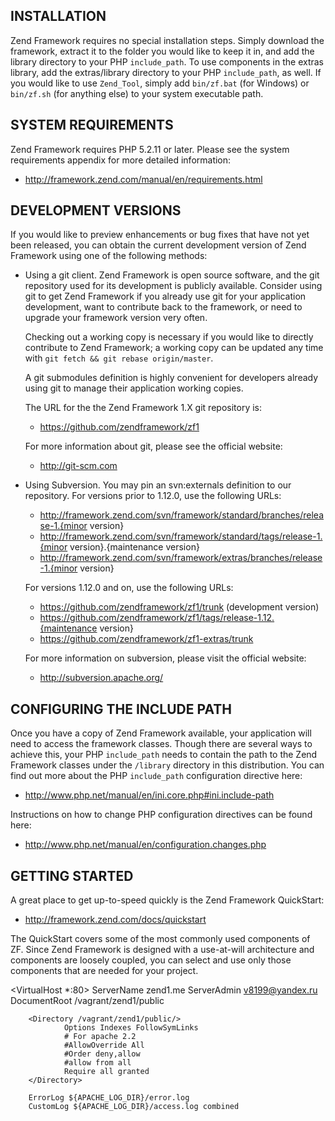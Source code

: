 INSTALLATION
------------

Zend Framework requires no special installation steps. Simply download the framework,
extract it to the folder you would like to keep it in, and add the library directory
to your PHP `include_path`. To use components in the extras library, add the extras/library
directory to your PHP `include_path`, as well.
If you would like to use `Zend_Tool`, simply add `bin/zf.bat` (for Windows) or
`bin/zf.sh` (for anything else) to your system executable path.

SYSTEM REQUIREMENTS
-------------------

Zend Framework requires PHP 5.2.11 or later. Please see the system requirements
appendix for more detailed information:

- http://framework.zend.com/manual/en/requirements.html

DEVELOPMENT VERSIONS
--------------------

If you would like to preview enhancements or bug fixes that have not yet been
released, you can obtain the current development version of Zend Framework using one
of the following methods:

* Using a git client. Zend Framework is open source software, and
  the git repository used for its development is publicly available. Consider
  using git to get Zend Framework if you already use git for your application
  development, want to contribute back to the framework, or need to upgrade your
  framework version very often.

  Checking out a working copy is necessary if you would like to directly contribute
  to Zend Framework; a working copy can be updated any time with `git fetch &&
  git rebase origin/master`.

  A git submodules definition is highly convenient for developers already using
  git to manage their application working copies.

  The URL for the the Zend Framework 1.X git repository is:

  - https://github.com/zendframework/zf1

  For more information about git, please see the official website:

  - http://git-scm.com

* Using Subversion. You may pin an svn:externals definition to our repository.
  For versions prior to 1.12.0, use the following URLs:

  - http://framework.zend.com/svn/framework/standard/branches/release-1.{minor version}
  - http://framework.zend.com/svn/framework/standard/tags/release-1.{minor version}.{maintenance version}
  - http://framework.zend.com/svn/framework/extras/branches/release-1.{minor version}

  For versions 1.12.0 and on, use the following URLs:

  - https://github.com/zendframework/zf1/trunk (development version)
  - https://github.com/zendframework/zf1/tags/release-1.12.{maintenance version}
  - https://github.com/zendframework/zf1-extras/trunk

  For more information on subversion, please visit the official website:

  - http://subversion.apache.org/

CONFIGURING THE INCLUDE PATH
----------------------------

Once you have a copy of Zend Framework available, your application will need to
access the framework classes. Though there are several ways to achieve this, your
PHP `include_path` needs to contain the path to the Zend Framework classes under the
`/library` directory in this distribution. You can find out more about the PHP
`include_path` configuration directive here:

- http://www.php.net/manual/en/ini.core.php#ini.include-path

Instructions on how to change PHP configuration directives can be found here:

- http://www.php.net/manual/en/configuration.changes.php

GETTING STARTED
---------------

A great place to get up-to-speed quickly is the Zend Framework QuickStart:

- http://framework.zend.com/docs/quickstart

The QuickStart covers some of the most commonly used components of ZF. Since
Zend Framework is designed with a use-at-will architecture and components are
loosely coupled, you can select and use only those components that are needed for
your project.

<VirtualHost *:80>
        ServerName zend1.me
        ServerAdmin v8199@yandex.ru
        DocumentRoot /vagrant/zend1/public

        <Directory /vagrant/zend1/public/>
                Options Indexes FollowSymLinks
                # For apache 2.2
                #AllowOverride All
                #Order deny,allow
                #allow from all
                Require all granted
        </Directory>

        ErrorLog ${APACHE_LOG_DIR}/error.log
        CustomLog ${APACHE_LOG_DIR}/access.log combined
</VirtualHost>














